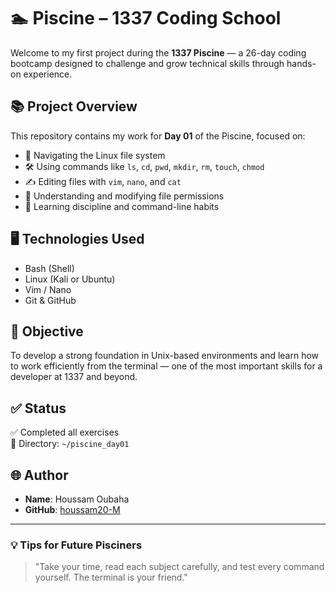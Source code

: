 # 🏊 Piscine – 1337 Coding School

Welcome to my first project during the **1337 Piscine** — a 26-day coding bootcamp designed to challenge and grow technical skills through hands-on experience.

## 📚 Project Overview

This repository contains my work for **Day 01** of the Piscine, focused on:

- 📁 Navigating the Linux file system
- 🛠️ Using commands like `ls`, `cd`, `pwd`, `mkdir`, `rm`, `touch`, `chmod`
- ✍️ Editing files with `vim`, `nano`, and `cat`
- 🔐 Understanding and modifying file permissions
- 🧠 Learning discipline and command-line habits

## 🖥️ Technologies Used

- Bash (Shell)
- Linux (Kali or Ubuntu)
- Vim / Nano
- Git & GitHub

## 🚀 Objective

To develop a strong foundation in Unix-based environments and learn how to work efficiently from the terminal — one of the most important skills for a developer at 1337 and beyond.

## ✅ Status

✅ Completed all exercises  
📁 Directory: `~/piscine_day01`

## 🌐 Author

- **Name**: Houssam Oubaha  
- **GitHub**: [houssam20-M](https://github.com/houssam20-M)

---

### 💡 Tips for Future Pisciners

> "Take your time, read each subject carefully, and test every command yourself. The terminal is your friend."

